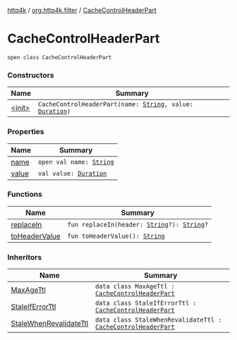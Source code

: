 [http4k](../../index.md) / [org.http4k.filter](../index.md) / [CacheControlHeaderPart](./index.md)

# CacheControlHeaderPart

`open class CacheControlHeaderPart`

### Constructors

| Name | Summary |
|---|---|
| [&lt;init&gt;](-init-.md) | `CacheControlHeaderPart(name: `[`String`](https://kotlinlang.org/api/latest/jvm/stdlib/kotlin/-string/index.html)`, value: `[`Duration`](https://docs.oracle.com/javase/9/docs/api/java/time/Duration.html)`)` |

### Properties

| Name | Summary |
|---|---|
| [name](name.md) | `open val name: `[`String`](https://kotlinlang.org/api/latest/jvm/stdlib/kotlin/-string/index.html) |
| [value](value.md) | `val value: `[`Duration`](https://docs.oracle.com/javase/9/docs/api/java/time/Duration.html) |

### Functions

| Name | Summary |
|---|---|
| [replaceIn](replace-in.md) | `fun replaceIn(header: `[`String`](https://kotlinlang.org/api/latest/jvm/stdlib/kotlin/-string/index.html)`?): `[`String`](https://kotlinlang.org/api/latest/jvm/stdlib/kotlin/-string/index.html)`?` |
| [toHeaderValue](to-header-value.md) | `fun toHeaderValue(): `[`String`](https://kotlinlang.org/api/latest/jvm/stdlib/kotlin/-string/index.html) |

### Inheritors

| Name | Summary |
|---|---|
| [MaxAgeTtl](../-max-age-ttl/index.md) | `data class MaxAgeTtl : `[`CacheControlHeaderPart`](./index.md) |
| [StaleIfErrorTtl](../-stale-if-error-ttl/index.md) | `data class StaleIfErrorTtl : `[`CacheControlHeaderPart`](./index.md) |
| [StaleWhenRevalidateTtl](../-stale-when-revalidate-ttl/index.md) | `data class StaleWhenRevalidateTtl : `[`CacheControlHeaderPart`](./index.md) |
